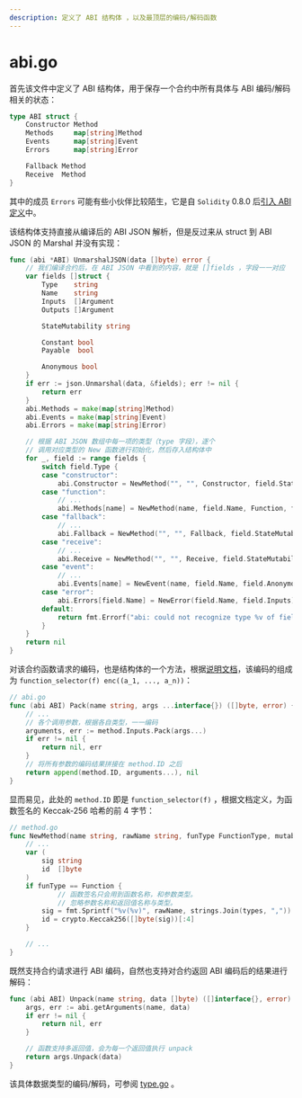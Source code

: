 ```yaml
---
description: 定义了 ABI 结构体 ，以及最顶层的编码/解码函数
---
```


# abi.go

首先该文件中定义了 ABI 结构体，用于保存一个合约中所有具体与 ABI 编码/解码相关的状态：

```go
type ABI struct {
	Constructor Method
	Methods     map[string]Method
	Events      map[string]Event
	Errors      map[string]Error

	Fallback Method
	Receive  Method
}
```

其中的成员 `Errors` 可能有些小伙伴比较陌生，它是自 `Solidity` 0.8.0 后[引入 ABI 定义](https://docs.soliditylang.org/en/latest/abi-spec.html#errors)中。

该结构体支持直接从编译后的 ABI JSON 解析，但是反过来从 struct 到 ABI JSON 的 Marshal 并没有实现：

```go
func (abi *ABI) UnmarshalJSON(data []byte) error {
  	// 我们编译合约后，在 ABI JSON 中看到的内容，就是 []fields ，字段一一对应
	var fields []struct {
		Type    string
		Name    string
		Inputs  []Argument
		Outputs []Argument

		StateMutability string

		Constant bool
		Payable  bool

		Anonymous bool
	}
	if err := json.Unmarshal(data, &fields); err != nil {
		return err
	}
	abi.Methods = make(map[string]Method)
	abi.Events = make(map[string]Event)
	abi.Errors = make(map[string]Error)

  	// 根据 ABI JSON 数组中每一项的类型（type 字段），逐个
  	// 调用对应类型的 New 函数进行初始化，然后存入结构体中
	for _, field := range fields {
		switch field.Type {
		case "constructor":
			abi.Constructor = NewMethod("", "", Constructor, field.StateMutability, field.Constant, field.Payable, field.Inputs, nil)
		case "function":
			// ...
			abi.Methods[name] = NewMethod(name, field.Name, Function, field.StateMutability, field.Constant, field.Payable, field.Inputs, field.Outputs)
		case "fallback":
			// ...
			abi.Fallback = NewMethod("", "", Fallback, field.StateMutability, field.Constant, field.Payable, nil, nil)
		case "receive":
			// ...
			abi.Receive = NewMethod("", "", Receive, field.StateMutability, field.Constant, field.Payable, nil, nil)
		case "event":
			// ...
			abi.Events[name] = NewEvent(name, field.Name, field.Anonymous, field.Inputs)
		case "error":
			abi.Errors[field.Name] = NewError(field.Name, field.Inputs)
		default:
			return fmt.Errorf("abi: could not recognize type %v of field %v", field.Type, field.Name)
		}
	}
	return nil
}
```

对该合约函数请求的编码，也是结构体的一个方法，根据[说明文档](https://docs.soliditylang.org/en/latest/abi-spec.html)，该编码的组成为 `function_selector(f) enc((a_1, ..., a_n))`：

```go
// abi.go
func (abi ABI) Pack(name string, args ...interface{}) ([]byte, error) {
	// ...
  	// 各个调用参数，根据各自类型，一一编码
	arguments, err := method.Inputs.Pack(args...)
	if err != nil {
		return nil, err
	}
	// 将所有参数的编码结果拼接在 method.ID 之后
	return append(method.ID, arguments...), nil
}
```

显而易见，此处的 `method.ID` 即是 `function_selector(f)` ，根据文档定义，为函数签名的 Keccak-256 哈希的前 4 字节：

```go
// method.go
func NewMethod(name string, rawName string, funType FunctionType, mutability string, isConst, isPayable bool, inputs Arguments, outputs Arguments) Method {
	// ...
	var (
		sig string
		id  []byte
	)
	if funType == Function {
    		// 函数签名只会用到函数名称，和参数类型。
    		// 忽略参数名称和返回值名称与类型。
		sig = fmt.Sprintf("%v(%v)", rawName, strings.Join(types, ","))
		id = crypto.Keccak256([]byte(sig))[:4]
	}

  	// ...
}
```

既然支持合约请求进行 ABI 编码，自然也支持对合约返回 ABI 编码后的结果进行解码：

```go
func (abi ABI) Unpack(name string, data []byte) ([]interface{}, error) {
	args, err := abi.getArguments(name, data)
	if err != nil {
		return nil, err
	}

  	// 函数支持多返回值，会为每一个返回值执行 unpack
	return args.Unpack(data)
}
```

该具体数据类型的编码/解码，可参阅 [type.go](type.go.md) 。
